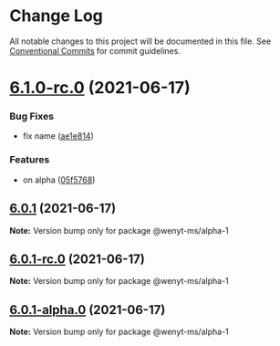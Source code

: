 # Change Log

All notable changes to this project will be documented in this file.
See [Conventional Commits](https://conventionalcommits.org) for commit guidelines.

# [6.1.0-rc.0](https://github.com/wenytang-ms-123/TestAction/compare/@wenyt-ms/alpha-1@6.0.1...@wenyt-ms/alpha-1@6.1.0-rc.0) (2021-06-17)


### Bug Fixes

* fix name ([ae1e814](https://github.com/wenytang-ms-123/TestAction/commit/ae1e814801d2a568a7e711b71056c857a9daccfa))


### Features

* on alpha ([05f5768](https://github.com/wenytang-ms-123/TestAction/commit/05f57687d0543e484d73ce13f9d09fb9658a8b9d))





## [6.0.1](https://github.com/wenytang-ms-123/TestAction/compare/@wenyt-ms/alpha-1@6.0.1-rc.0...@wenyt-ms/alpha-1@6.0.1) (2021-06-17)

**Note:** Version bump only for package @wenyt-ms/alpha-1





## [6.0.1-rc.0](https://github.com/wenytang-ms-123/TestAction/compare/@wenyt-ms/alpha-1@6.0.1-alpha.0...@wenyt-ms/alpha-1@6.0.1-rc.0) (2021-06-17)

**Note:** Version bump only for package @wenyt-ms/alpha-1





## [6.0.1-alpha.0](https://github.com/wenytang-ms-123/TestAction/compare/@wenyt-ms/alpha-1@5.0.2...@wenyt-ms/alpha-1@6.0.1-alpha.0) (2021-06-17)

**Note:** Version bump only for package @wenyt-ms/alpha-1
